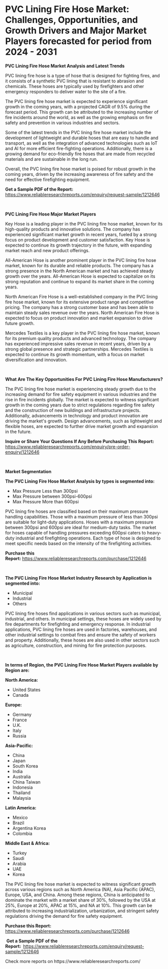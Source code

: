 <p><h1>PVC Lining Fire Hose Market: Challenges, Opportunities, and Growth Drivers and Major Market Players forecasted for period from 2024 - 2031</h1></p><p><strong>PVC Lining Fire Hose Market Analysis and Latest Trends</strong></p>
<p><p>PVC lining fire hose is a type of hose that is designed for fighting fires, and it consists of a synthetic PVC lining that is resistant to abrasion and chemicals. These hoses are typically used by firefighters and other emergency responders to deliver water to the site of a fire.</p><p>The PVC lining fire hose market is expected to experience significant growth in the coming years, with a projected CAGR of 9.5% during the forecast period. This growth can be attributed to the increasing number of fire incidents around the world, as well as the growing emphasis on fire safety and prevention in various industries and sectors.</p><p>Some of the latest trends in the PVC lining fire hose market include the development of lightweight and durable hoses that are easy to handle and transport, as well as the integration of advanced technologies such as IoT and AI for more efficient fire-fighting operations. Additionally, there is a growing demand for eco-friendly fire hoses that are made from recycled materials and are sustainable in the long run.</p><p>Overall, the PVC lining fire hose market is poised for robust growth in the coming years, driven by the increasing awareness of fire safety and the need for effective firefighting equipment.</p></p>
<p><strong>Get a Sample PDF of the Report:&nbsp;</strong> <a href="https://www.reliableresearchreports.com/enquiry/request-sample/1212646">https://www.reliableresearchreports.com/enquiry/request-sample/1212646</a></p>
<p>&nbsp;</p>
<p><strong>PVC Lining Fire Hose Major Market Players</strong></p>
<p><p>Key Hose is a leading player in the PVC lining fire hose market, known for its high-quality products and innovative solutions. The company has experienced significant market growth in recent years, fueled by a strong focus on product development and customer satisfaction. Key Hose is expected to continue its growth trajectory in the future, with expanding market reach and new product offerings.</p><p>All-American Hose is another prominent player in the PVC lining fire hose market, known for its durable and reliable products. The company has a strong presence in the North American market and has achieved steady growth over the years. All-American Hose is expected to capitalize on its strong reputation and continue to expand its market share in the coming years.</p><p>North American Fire Hose is a well-established company in the PVC lining fire hose market, known for its extensive product range and competitive pricing. The company has a strong customer base and has been able to maintain steady sales revenue over the years. North American Fire Hose is expected to focus on product innovation and market expansion to drive future growth.</p><p>Mercedes Textiles is a key player in the PVC lining fire hose market, known for its premium quality products and advanced technology. The company has experienced impressive sales revenue in recent years, driven by a strong global presence and strategic partnerships. Mercedes Textiles is expected to continue its growth momentum, with a focus on market diversification and innovation.</p></p>
<p>&nbsp;</p>
<p><strong>What Are The Key Opportunities For PVC Lining Fire Hose Manufacturers?</strong></p>
<p><p>The PVC lining fire hose market is experiencing steady growth due to the increasing demand for fire safety equipment in various industries and the rise in fire incidents globally. The market is expected to witness significant growth in the coming years due to strict regulations regarding fire safety and the construction of new buildings and infrastructure projects. Additionally, advancements in technology and product innovation are driving the market's growth. Design advancements, such as lightweight and flexible hoses, are expected to further drive market growth and expansion in the future.</p></p>
<p><strong>Inquire or Share Your Questions If Any Before Purchasing This Report:</strong> <a href="https://www.reliableresearchreports.com/enquiry/pre-order-enquiry/1212646">https://www.reliableresearchreports.com/enquiry/pre-order-enquiry/1212646</a></p>
<p>&nbsp;</p>
<p><strong>Market Segmentation</strong></p>
<p><strong>The PVC Lining Fire Hose Market Analysis by types is segmented into:</strong></p>
<p><ul><li>Max Pressure Less than 300psi</li><li>Max Pressure between 300psi-600psi</li><li>Max Pressure More than 600psi</li></ul></p>
<p><p>PVC lining fire hoses are classified based on their maximum pressure handling capabilities. Those with a maximum pressure of less than 300psi are suitable for light-duty applications. Hoses with a maximum pressure between 300psi and 600psi are ideal for medium-duty tasks. The market for hoses capable of handling pressures exceeding 600psi caters to heavy-duty industrial and firefighting operations. Each type of hose is designed to meet specific needs based on the intensity of the firefighting activities.</p></p>
<p><strong>Purchase this Report:&nbsp;</strong><a href="https://www.reliableresearchreports.com/purchase/1212646">https://www.reliableresearchreports.com/purchase/1212646</a></p>
<p>&nbsp;</p>
<p><strong>The PVC Lining Fire Hose Market Industry Research by Application is segmented into:</strong></p>
<p><ul><li>Municipal</li><li>Industrial</li><li>Others</li></ul></p>
<p><p>PVC lining fire hoses find applications in various sectors such as municipal, industrial, and others. In municipal settings, these hoses are widely used by fire departments for firefighting and emergency response. In industrial applications, PVC lining fire hoses are used in factories, warehouses, and other industrial settings to combat fires and ensure the safety of workers and property. Additionally, these hoses are also used in other sectors such as agriculture, construction, and mining for fire protection purposes.</p></p>
<p>&nbsp;</p>
<p><strong>In terms of Region, the PVC Lining Fire Hose Market Players available by Region are:</strong></p>
<p>
    <p> <strong> North America: </strong>
        <ul>
            <li>United States</li>
            <li>Canada</li>
        </ul>
        </p> 
    <p> <strong> Europe: </strong>
        <ul>
            <li>Germany</li>
            <li>France</li>
            <li>U.K.</li>
            <li>Italy</li>
            <li>Russia</li>
        </ul>
        </p> 
    <p> <strong> Asia-Pacific: </strong>
        <ul>
            <li>China</li>
            <li>Japan</li>
            <li>South Korea</li>
            <li>India</li>
            <li>Australia</li>
            <li>China Taiwan</li>
            <li>Indonesia</li>
            <li>Thailand</li>
            <li>Malaysia</li>
        </ul>
        </p> 
    <p> <strong> Latin America: </strong>
        <ul>
            <li>Mexico</li>
            <li>Brazil</li>
            <li>Argentina Korea</li>
            <li>Colombia</li>
        </ul>
        </p> 
    <p> <strong> Middle East & Africa: </strong>
        <ul>
            <li>Turkey</li>
            <li>Saudi</li>
            <li>Arabia</li>
            <li>UAE</li>
            <li>Korea</li>
        </ul>
    </p>
    </p>
<p><p>The PVC lining fire hose market is expected to witness significant growth across various regions such as North America (NA), Asia Pacific (APAC), Europe, USA, and China. Among these regions, China is anticipated to dominate the market with a market share of 30%, followed by the USA at 25%, Europe at 20%, APAC at 15%, and NA at 10%. This growth can be attributed to increasing industrialization, urbanization, and stringent safety regulations driving the demand for fire safety equipment.</p></p>
<p><strong>Purchase this Report: </strong><a href="https://www.reliableresearchreports.com/purchase/1212646">https://www.reliableresearchreports.com/purchase/1212646</a></p>
<p>&nbsp;<strong>Get a Sample PDF of the Report:&nbsp;&nbsp;</strong><a href="https://www.reliableresearchreports.com/enquiry/request-sample/1212646">https://www.reliableresearchreports.com/enquiry/request-sample/1212646</a></p>
<p><strong></strong></p>
<p>Check more reports on https://www.reliableresearchreports.com/</p>